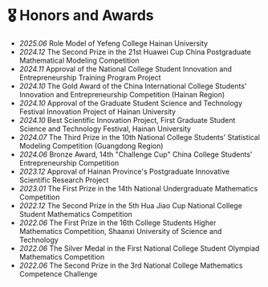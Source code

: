 # 🎖 Honors and Awards

- *2025.06* Role Model of Yefeng College Hainan University
- *2024.12* The Second Prize in the 21st Huawei Cup China Postgraduate Mathematical Modeling Competition
- *2024.11* Approval of the National College Student Innovation and Entrepreneurship Training Program Project
- *2024.10* The Gold Award of the China International College Students' Innovation and Entrepreneurship Competition (Hainan Region)
- *2024.10* Approval of the Graduate Student Science and Technology Festival Innovation Project of Hainan University
- *2024.10* Best Scientific Innovation Project, First Graduate Student Science and Technology Festival, Hainan University
- *2024.07* The Third Prize in the 10th National College Students' Statistical Modeling Competition (Guangdong Region)
- *2024.06* Bronze Award, 14th "Challenge Cup" China College Students' Entrepreneurship Competition
- *2023.12* Approval of Hainan Province's Postgraduate Innovative Scientific Research Project
- *2023.01* The First Prize in the 14th National Undergraduate Mathematics Competition
- *2022.12* The Second Prize in the 5th Hua Jiao Cup National College Student Mathematics Competition
- *2022.06* The First Prize in the 16th College Students Higher Mathematics Competition, Shaanxi University of Science and Technology
- *2022.06* The Silver Medal in the First National College Student Olympiad Mathematics Competition
- *2022.06* The Second Prize in the 3rd National College Mathematics Competence Challenge
